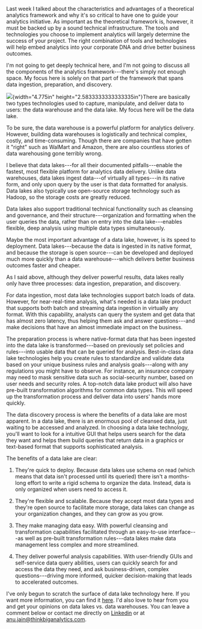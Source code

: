 Last week I talked about the characteristics and advantages of a
theoretical analytics framework and why it's so critical to have one to
guide your analytics initiative. As important as the theoretical
framework is, however, it must be backed up by a sound technical
infrastructure. The tools and technologies you choose to implement
analytics will largely determine the success of your project. The right
combination of tools and technologies will help embed analytics into
your corporate DNA and drive better business outcomes.

I'm not going to get deeply technical here, and I'm not going to discuss
all the components of the analytics framework---there's simply not
enough space. My focus here is solely on that part of the framework that
spans data ingestion, preparation, and discovery.

![](media/image1.png){width="4.775in"
height="2.5833333333333335in"}There are basically two types technologies
used to capture, manipulate, and deliver data to users: the data
warehouse and the data lake. My focus here will be the data lake.

To be sure, the data warehouse is a powerful platform for analytics
delivery. However, building data warehouses is logistically and
technical complex, costly, and time-consuming. Though there are
companies that have gotten it "right" such as WalMart and Amazon, there
are also countless stories of data warehousing gone terribly wrong.

I believe that data lakes---for all their documented pitfalls---enable
the fastest, most flexible platform for analytics data delivery. Unlike
data warehouses, data lakes ingest data---of virtually all types---in
its native form, and only upon query by the user is that data formatted
for analysis. Data lakes also typically use open-source storage
technology such as Hadoop, so the storage costs are greatly reduced.

Data lakes also support traditional technical functionality such as
cleansing and governance, and their structure---organization and
formatting when the user queries the data, rather than on entry into the
data lake---enables flexible, deep analysis using multiple data types
simultaneously.

Maybe the most important advantage of a data lake, however, is its speed
to deployment. Data lakes---because the data is ingested in its native
format, and because the storage is open source---can be developed and
deployed much more quickly than a data warehouse---which delivers better
business outcomes faster and cheaper.

As I said above, although they deliver powerful results, data lakes
really only have three processes: data ingestion, preparation, and
discovery.

For data ingestion, most data lake technologies support batch loads of
data. However, for near-real-time analysis, what's needed is a data lake
product that supports both batch and streaming data ingestion in
virtually any format. With this capability, analysts can query the
system and get data that has almost zero latency, thus helping them ask
and answer questions---and make decisions that have an almost immediate
impact on the business.

The preparation process is where native-format data that has been
ingested into the data lake is transformed---based on previously set
policies and rules---into usable data that can be queried for analysis.
Best-in-class data lake technologies help you create rules to
standardize and validate data based on your unique business rules and
analysis goals---along with any regulations you might have to observe.
For instance, an insurance company may need to mask sensitive data such
as social-security number, based on user needs and security roles. A
top-notch data lake product will also have pre-built transformation
algorithms for common data types. This will speed up the transformation
process and deliver data into users' hands more quickly.

The data discovery process is where the benefits of a data lake are most
apparent. In a data lake, there is an enormous pool of cleansed data,
just waiting to be accessed and analyzed. In choosing a data lake
technology, you'll want to look for a intuitive GUI that helps users
search for the data they want and helps them build queries that return
data in a graphics or text-based format that supports sophisticated
analysis.

The benefits of a data lake are clear:

1.  They're quick to deploy. Because data lakes use schema on read
    (which means that data isn't processed until its queried) there
    isn't a months-long effort to write a rigid schema to organize the
    data. Instead, data is only organized when users need to access it.

2.  They're flexible and scalable. Because they accept most data types
    and they're open source to facilitate more storage, data lakes can
    change as your organization changes, and they can grow as you grow.

3.  They make managing data easy. With powerful cleansing and
    transformation capabilities facilitated through an easy-to-use
    interface---as well as pre-built transformation rules---data lakes
    make data management less complex and more streamlined.

4.  They deliver powerful analysis capabilities. With user-friendly GUIs
    and self-service data query abilities, users can quickly search for
    and access the data they need, and ask business-driven, complex
    questions---driving more informed, quicker decision-making that
    leads to accelerated outcomes.

I've only begun to scratch the surface of data lake technology here. If
you want more information, you can find it
[here](https://www.thinkbiganalytics.com/kylo2/). I'd also love to hear
from you and get your opinions on data lakes vs. data warehouses. You
can leave a comment below or contact me directly on
[Linkedin](https://www.linkedin.com/feed/) or at
<anu.jain@thinkbiganalytics.com>.
